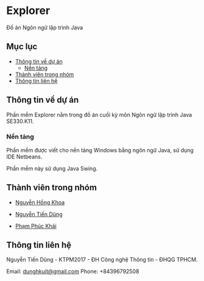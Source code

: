 # Explorer
Đồ án Ngôn ngữ lập trình Java
## Mục lục
* [Thông tin về dự án](#thông-tin-về-dự-án)
  * [Nền tảng](#nền-tảng)
* [Thành viên trong nhóm](#thành-viên-trong-nhóm)
* [Thông tin liên hệ](#thông-tin-liên-hệ)

## Thông tin về dự án

Phần mềm Explorer nằm trong đồ án cuối kỳ môn Ngôn ngữ lập trình Java SE330.K11.

### Nền tảng

Phần mềm được viết cho nền tảng Windows bằng ngôn ngữ Java, sử dụng IDE Netbeans.

Phần mềm này sử dụng Java Swing.


## Thành viên trong nhóm

* [Nguyễn Hồng Khoa](https://github.com/khoanguyen1412)

* [Nguyễn Tiến Dũng](https://github.com/tiendunghk)

* [Phạm Phúc Khải](https://github.com/phamphuckhai)

## Thông tin liên hệ

Nguyễn Tiến Dũng - KTPM2017 - ĐH Công nghệ Thông tin - ĐHQG TPHCM.

Email: 
[dunghkuit@gmail.com](mailto:dunghkuit@gmail.com)
Phone:
+84396792508

